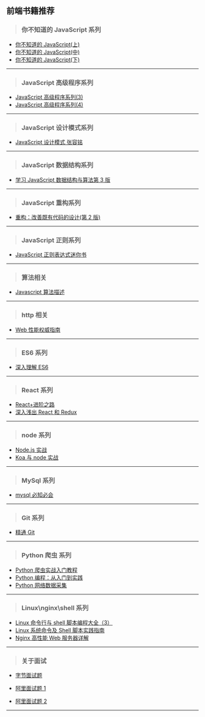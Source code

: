 ## 前端书籍推荐

> ### 你不知道的 JavaScript 系列

- [你不知道的 JavaScript(上)](<http://yf-books.oss-cn-beijing.aliyuncs.com/%E4%BD%A0%E4%B8%8D%E7%9F%A5%E9%81%93%E7%9A%84JavaScript(%E4%B8%8A%E5%8D%B7).pdf>)
- [你不知道的 JavaScript(中)](<http://yf-books.oss-cn-beijing.aliyuncs.com/%E4%BD%A0%E4%B8%8D%E7%9F%A5%E9%81%93%E7%9A%84JavaScript(%E4%B8%AD%E5%8D%B7).pdf>)
- [你不知道的 JavaScript(下)](<http://yf-books.oss-cn-beijing.aliyuncs.com/%E4%BD%A0%E4%B8%8D%E7%9F%A5%E9%81%93%E7%9A%84JavaScript(%E4%B8%8B%E5%8D%B7).pdf>)

---

> ### JavaScript 高级程序系列

- [JavaScript 高级程序系列(3)](<http://yf-books.oss-cn-beijing.aliyuncs.com/JavaScript%E9%AB%98%E7%BA%A7%E7%A8%8B%E5%BA%8F%E8%AE%BE%E8%AE%A1(%E7%AC%AC3%E7%89%88)%20.pdf>)
- [JavaScript 高级程序系列(4)](<http://yf-books.oss-cn-beijing.aliyuncs.com/JavaScript%E9%AB%98%E7%BA%A7%E7%A8%8B%E5%BA%8F%E8%AE%BE%E8%AE%A1(%E7%AC%AC4%E7%89%88).pdf>)

---

> ### JavaScript 设计模式系列

- [JavaScript 设计模式 张容铭](http://yf-books.oss-cn-beijing.aliyuncs.com/JavaScript%E8%AE%BE%E8%AE%A1%E6%A8%A1%E5%BC%8F%20%E5%BC%A0%E5%AE%B9%E9%93%AD.pdf)

---

> ### JavaScript 数据结构系列

- [学习 JavaScript 数据结构与算法第 3 版](http://yf-books.oss-cn-beijing.aliyuncs.com/%E5%AD%A6%E4%B9%A0JavaScript%E6%95%B0%E6%8D%AE%E7%BB%93%E6%9E%84%E4%B8%8E%E7%AE%97%E6%B3%95%E7%AC%AC3%E7%89%88.pdf)

---

> ### JavaScript 重构系列

- [重构：改善既有代码的设计(第 2 版)](<http://yf-books.oss-cn-beijing.aliyuncs.com/%E9%87%8D%E6%9E%84%EF%BC%9A%E6%94%B9%E5%96%84%E6%97%A2%E6%9C%89%E4%BB%A3%E7%A0%81%E7%9A%84%E8%AE%BE%E8%AE%A1(%E7%AC%AC2%E7%89%88).pdf>)

---

> ### JavaScript 正则系列

- [JavaScript 正则表达式迷你书](http://yf-books.oss-cn-beijing.aliyuncs.com/JavaScript%E6%AD%A3%E5%88%99%E8%A1%A8%E8%BE%BE%E5%BC%8F%E8%BF%B7%E4%BD%A0%E4%B9%A6%EF%BC%881.1%E7%89%88.pdf)

---

> ### 算法相关

- [Javascript 算法描述](http://yf-books.oss-cn-beijing.aliyuncs.com/%E6%94%BF%E4%BA%91%E7%AE%97%E6%B3%95%E6%8F%8F%E8%BF%B0.pdf)

---

> ### http 相关

- [Web 性能权威指南](http://yf-books.oss-cn-beijing.aliyuncs.com/Web%E6%80%A7%E8%83%BD%E6%9D%83%E5%A8%81%E6%8C%87%E5%8D%97.pdf)

---

> ### ES6 系列

- [深入理解 ES6](http://yf-books.oss-cn-beijing.aliyuncs.com/%E6%B7%B1%E5%85%A5%E7%90%86%E8%A7%A3ES6.pdf)

---

> ### React 系列

- [React+进阶之路](http://yf-books.oss-cn-beijing.aliyuncs.com/React%2B%E8%BF%9B%E9%98%B6%E4%B9%8B%E8%B7%AF.pdf)
- [深入浅出 React 和 Redux](http://yf-books.oss-cn-beijing.aliyuncs.com/%E6%B7%B1%E5%85%A5%E6%B5%85%E5%87%BAReact%E5%92%8CRedux.pdf)

---

> ### node 系列

- [Node.js 实战](http://yf-books.oss-cn-beijing.aliyuncs.com/Node.js%E5%AE%9E%E6%88%98.pdf)
- [Koa 与 node 实战](http://yf-books.oss-cn-beijing.aliyuncs.com/kao.pdf)

---

> ### MySql 系列

- [mysql 必知必会](http://yf-books.oss-cn-beijing.aliyuncs.com/mysql%E5%BF%85%E7%9F%A5%E5%BF%85%E4%BC%9A.pdf)

---

> ### Git 系列

- [精通 Git](http://yf-books.oss-cn-beijing.aliyuncs.com/%E7%B2%BE%E9%80%9AGit.pdf)

---

> ### Python 爬虫 系列

- [Python 爬虫实战入门教程](http://yf-books.oss-cn-beijing.aliyuncs.com/Python%E7%88%AC%E8%99%AB%E5%AE%9E%E6%88%98%E5%85%A5%E9%97%A8%E6%95%99%E7%A8%8B-%E5%B7%9E%E7%9A%84%E5%85%88%E7%94%9F.pdf)
- [Python 编程：从入门到实践](http://yf-books.oss-cn-beijing.aliyuncs.com/Python%E7%BC%96%E7%A8%8B%EF%BC%9A%E4%BB%8E%E5%85%A5%E9%97%A8%E5%88%B0%E5%AE%9E%E8%B7%B5.pdf)
- [Python 网络数据采集](http://yf-books.oss-cn-beijing.aliyuncs.com/Python%E7%BD%91%E7%BB%9C%E6%95%B0%E6%8D%AE%E9%87%87%E9%9B%86.pdf)

---

> ### Linux\nginx\shell 系列

- [Linux 命令行与 shell 脚本编程大全（3）](http://yf-books.oss-cn-beijing.aliyuncs.com/Linux%E5%91%BD%E4%BB%A4%E8%A1%8C%E4%B8%8Eshell%E8%84%9A%E6%9C%AC%E7%BC%96%E7%A8%8B%E5%A4%A7%E5%85%A8.%E7%AC%AC3%E7%89%88.pdf)
- [Linux 系统命令及 Shell 脚本实践指南](http://yf-books.oss-cn-beijing.aliyuncs.com/Linux%E7%B3%BB%E7%BB%9F%E5%91%BD%E4%BB%A4%E5%8F%8AShell%E8%84%9A%E6%9C%AC%E5%AE%9E%E8%B7%B5%E6%8C%87%E5%8D%97.pdf)
- [Nginx 高性能 Web 服务器详解](http://yf-books.oss-cn-beijing.aliyuncs.com/Nginx%E9%AB%98%E6%80%A7%E8%83%BDWeb%E6%9C%8D%E5%8A%A1%E5%99%A8%E8%AF%A6%E8%A7%A3.pdf)

---

> ### 关于面试

- [字节面试题](<http://yf-books.oss-cn-beijing.aliyuncs.com/%E5%AD%97%E8%8A%82%E5%89%8D%E7%AB%AF%E7%AC%AC%E4%B8%80%E6%9C%9F%E9%9D%A2%E8%AF%95%E9%A2%98(1).pdf>)

- [阿里面试题 1](http://yf-books.oss-cn-beijing.aliyuncs.com/%E9%98%BF%E9%87%8C%E5%89%8D%E7%AB%AF%E9%9D%A2%E8%AF%95%E9%A2%98-%E7%AC%AC%E4%B8%80%E6%9C%9F.pdf)

- [阿里面试题 2](http://yf-books.oss-cn-beijing.aliyuncs.com/%E9%98%BF%E9%87%8C%E5%89%8D%E7%AB%AF%E9%9D%A2%E8%AF%95%E9%A2%98-%E7%AC%AC%E4%BA%8C%E6%9C%9F.pdf)

---
